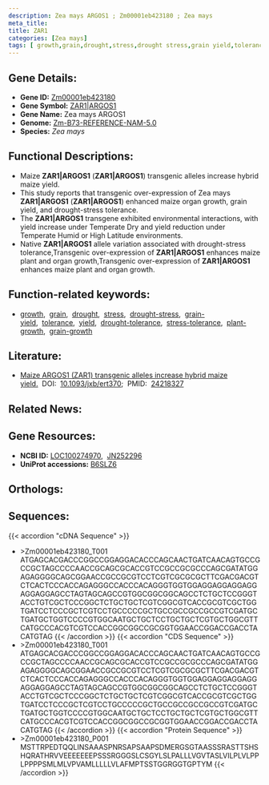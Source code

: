 ```yaml
---
description: Zea mays ARGOS1 ; Zm00001eb423180 ; Zea mays
meta_title:
title: ZAR1
categories: [Zea mays]
tags: [ growth,grain,drought,stress,drought stress,grain yield,tolerance,yield,drought tolerance,stress tolerance,plant growth,grain growth ]
---
```


## Gene Details:
- **Gene ID:** [Zm00001eb423180](https://www.maizegdb.org/gene_center/gene/Zm00001eb423180)
- **Gene Symbol:** <u>ZAR1|ARGOS1</u>
- **Gene Name:** Zea mays ARGOS1
- **Genome:** [Zm-B73-REFERENCE-NAM-5.0](https://www.maizegdb.org/genome/assembly/Zm-B73-REFERENCE-NAM-5.0)
- **Species:** *Zea mays*

## Functional Descriptions:
   - Maize **ZAR1|ARGOS1** (**ZAR1|ARGOS1**) transgenic alleles increase hybrid maize yield.
   - This study reports that transgenic over-expression of Zea mays **ZAR1|ARGOS1** (**ZAR1|ARGOS1**) enhanced maize organ growth, grain yield, and drought-stress tolerance.
   - The **ZAR1|ARGOS1** transgene exhibited environmental interactions, with yield increase under Temperate Dry and yield reduction under Temperate Humid or High Latitude environments.
   - Native **ZAR1|ARGOS1** allele variation associated with drought-stress tolerance,Transgenic over-expression of **ZAR1|ARGOS1** enhances maize plant and organ growth,Transgenic over-expression of **ZAR1|ARGOS1** enhances maize plant and organ growth.

## Function-related keywords:
   - [growth](/tags/growth/),&nbsp;&nbsp;[grain](/tags/grain/),&nbsp;&nbsp;[drought](/tags/drought/),&nbsp;&nbsp;[stress](/tags/stress/),&nbsp;&nbsp;[drought-stress](/tags/drought-stress/),&nbsp;&nbsp;[grain-yield](/tags/grain-yield/),&nbsp;&nbsp;[tolerance](/tags/tolerance/),&nbsp;&nbsp;[yield](/tags/yield/),&nbsp;&nbsp;[drought-tolerance](/tags/drought-tolerance/),&nbsp;&nbsp;[stress-tolerance](/tags/stress-tolerance/),&nbsp;&nbsp;[plant-growth](/tags/plant-growth/),&nbsp;&nbsp;[grain-growth](/tags/grain-growth/)

## Literature:
   - [Maize ARGOS1 (ZAR1) transgenic alleles increase hybrid maize yield.](https://doi.org/10.1093/jxb/ert370)&nbsp;&nbsp;DOI:&nbsp;&nbsp;[10.1093/jxb/ert370](https://doi.org/10.1093/jxb/ert370);&nbsp;&nbsp;PMID:&nbsp;&nbsp;[24218327](https://pubmed.ncbi.nlm.nih.gov/24218327/)

## Related News:

## Gene Resources:
- **NCBI ID:**  [LOC100274970](https://www.ncbi.nlm.nih.gov/gene/?term=LOC100274970),&nbsp;&nbsp;[JN252296](https://www.ncbi.nlm.nih.gov/gene/?term=JN252296)
- **UniProt accessions:**  [B6SLZ6](https://www.uniprot.org/uniprotkb/B6SLZ6/entry)

## Orthologs:

## Sequences:
{{< accordion "cDNA Sequence" >}}
- \>Zm00001eb423180_T001
ATGAGCACGACCCGGCCGGAGGACACCCAGCAACTGATCAACAGTGCCGCCGCTAGCCCCAACCGCAGCGCACCGTCCGCCGCGCCCAGCGATATGGAGAGGGGCAGCGGAACCGCCGCGTCCTCGTCGCGCGCTTCGACGACGTCTCACTCCCACCAGAGGGCCACCCACAGGGTGGTGGAGGAGGAGGAGGAGGAGGAGCCTAGTAGCAGCCGTGGCGGCGGCAGCCTCTGCTCCGGGTACCTGTCGCTCCCGGCTCTGCTGCTCGTCGGCGTCACCGCGTCGCTGGTGATCCTCCCGCTCGTCCTGCCCCCGCTGCCGCCGCCGCCGTCGATGCTGATGCTGGTCCCCGTGGCAATGCTGCTCCTGCTGCTCGTGCTGGCGTTCATGCCCACGTCGTCCACCGGCGGCCGCGGTGGAACCGGACCGACCTACATGTAG
{{< /accordion >}}
{{< accordion "CDS Sequence" >}}
- \>Zm00001eb423180_T001
ATGAGCACGACCCGGCCGGAGGACACCCAGCAACTGATCAACAGTGCCGCCGCTAGCCCCAACCGCAGCGCACCGTCCGCCGCGCCCAGCGATATGGAGAGGGGCAGCGGAACCGCCGCGTCCTCGTCGCGCGCTTCGACGACGTCTCACTCCCACCAGAGGGCCACCCACAGGGTGGTGGAGGAGGAGGAGGAGGAGGAGCCTAGTAGCAGCCGTGGCGGCGGCAGCCTCTGCTCCGGGTACCTGTCGCTCCCGGCTCTGCTGCTCGTCGGCGTCACCGCGTCGCTGGTGATCCTCCCGCTCGTCCTGCCCCCGCTGCCGCCGCCGCCGTCGATGCTGATGCTGGTCCCCGTGGCAATGCTGCTCCTGCTGCTCGTGCTGGCGTTCATGCCCACGTCGTCCACCGGCGGCCGCGGTGGAACCGGACCGACCTACATGTAG
{{< /accordion >}}
{{< accordion "Protein Sequence" >}}
- \>Zm00001eb423180_P001
MSTTRPEDTQQLINSAAASPNRSAPSAAPSDMERGSGTAASSSRASTTSHSHQRATHRVVEEEEEEEPSSSRGGGSLCSGYLSLPALLLVGVTASLVILPLVLPPLPPPPSMLMLVPVAMLLLLLVLAFMPTSSTGGRGGTGPTYM
{{< /accordion >}}
